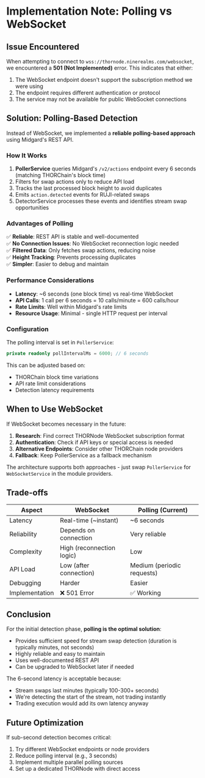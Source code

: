 # Implementation Note: Polling vs WebSocket

## Issue Encountered

When attempting to connect to `wss://thornode.ninerealms.com/websocket`, we encountered a **501 (Not Implemented)** error. This indicates that either:
1. The WebSocket endpoint doesn't support the subscription method we were using
2. The endpoint requires different authentication or protocol
3. The service may not be available for public WebSocket connections

## Solution: Polling-Based Detection

Instead of WebSocket, we implemented a **reliable polling-based approach** using Midgard's REST API.

### How It Works

1. **PollerService** queries Midgard's `/v2/actions` endpoint every 6 seconds (matching THORChain's block time)
2. Filters for swap actions only to reduce API load
3. Tracks the last processed block height to avoid duplicates
4. Emits `action.detected` events for RUJI-related swaps
5. DetectorService processes these events and identifies stream swap opportunities

### Advantages of Polling

✅ **Reliable**: REST API is stable and well-documented  
✅ **No Connection Issues**: No WebSocket reconnection logic needed  
✅ **Filtered Data**: Only fetches swap actions, reducing noise  
✅ **Height Tracking**: Prevents processing duplicates  
✅ **Simpler**: Easier to debug and maintain  

### Performance Considerations

- **Latency**: ~6 seconds (one block time) vs real-time WebSocket
- **API Calls**: 1 call per 6 seconds = 10 calls/minute = 600 calls/hour
- **Rate Limits**: Well within Midgard's rate limits
- **Resource Usage**: Minimal - single HTTP request per interval

### Configuration

The polling interval is set in `PollerService`:

```typescript
private readonly pollIntervalMs = 6000; // 6 seconds
```

This can be adjusted based on:
- THORChain block time variations
- API rate limit considerations
- Detection latency requirements

## When to Use WebSocket

If WebSocket becomes necessary in the future:

1. **Research**: Find correct THORNode WebSocket subscription format
2. **Authentication**: Check if API keys or special access is needed
3. **Alternative Endpoints**: Consider other THORChain node providers
4. **Fallback**: Keep PollerService as a fallback mechanism

The architecture supports both approaches - just swap `PollerService` for `WebSocketService` in the module providers.

## Trade-offs

| Aspect | WebSocket | Polling (Current) |
|--------|-----------|-------------------|
| Latency | Real-time (~instant) | ~6 seconds |
| Reliability | Depends on connection | Very reliable |
| Complexity | High (reconnection logic) | Low |
| API Load | Low (after connection) | Medium (periodic requests) |
| Debugging | Harder | Easier |
| Implementation | ❌ 501 Error | ✅ Working |

## Conclusion

For the initial detection phase, **polling is the optimal solution**:
- Provides sufficient speed for stream swap detection (duration is typically minutes, not seconds)
- Highly reliable and easy to maintain
- Uses well-documented REST API
- Can be upgraded to WebSocket later if needed

The 6-second latency is acceptable because:
- Stream swaps last minutes (typically 100-300+ seconds)
- We're detecting the start of the stream, not trading instantly
- Trading execution would add its own latency anyway

## Future Optimization

If sub-second detection becomes critical:
1. Try different WebSocket endpoints or node providers
2. Reduce polling interval (e.g., 3 seconds)
3. Implement multiple parallel polling sources
4. Set up a dedicated THORNode with direct access

